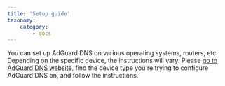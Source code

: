 ```yaml
---
title: 'Setup guide'
taxonomy:
    category:
        - docs
---
```


You can set up AdGuard DNS on various operating systems, routers, etc. Depending on the specific device, the instructions will vary. Please [go to AdGuard DNS website](https://adguard-dns.io/public-dns.html), find the device type you're trying to configure AdGuard DNS on, and follow the instructions.

<!---

## Our IP addresses

* [Default](#default)
* [Family protection](#family)
* [Non-filtering](#nonfiltering)


<a id="default"></a>

**Default**
Use these servers to block ads, trackers and phishing websites.

IPV4:

_94.140.14.14_

_94.140.15.15_

IPV6:

*2a10:50c0::ad1:ff*

*2a10:50c0::ad2:ff*

DNSCrypt:

*sdns://AQIAAAAAAAAAFDE3Ni4xMDMuMTMwLjEzMDo1NDQzINErR_JS3PLCu_iZEIbq95zkSV2LFsigxDIuUso_OQhzIjIuZG5zY3J5cHQuZGVmYXVsdC5uczEuYWRndWFyZC5jb20*

DNS-over-HTTPS:

*https://dns.adguard.com/dns-query*

DNS-over-TLS:

*dns.adguard.com*


<a id="family"></a>

**Family Protection**
Use these servers to block ads, trackers, phishing and adult websites, and to enforce safe search in your browser.

IPV4:

_94.140.14.15_

_94.140.15.16_

IPV6:

*2a10:50c0::bad1:ff*

*2a10:50c0::bad2:ff*

DNSCrypt:

*sdns://AQIAAAAAAAAAFDE3Ni4xMDMuMTMwLjEzMjo1NDQzILgxXdexS27jIKRw3C7Wsao5jMnlhvhdRUXWuMm1AFq6ITIuZG5zY3J5cHQuZmFtaWx5Lm5zMS5hZGd1YXJkLmNvbQ*

DNS-over-HTTPS:

*https://dns-family.adguard.com/dns-query*

DNS-over-TLS:

*dns-family.adguard.com*


<a id="nonfiltering"></a>

**Non-filtering**
"Non-filtering" DNS servers provide a secure and reliable connection, but they don't filter anything like the "Default" and "Family protection" servers do. Please don't use them unless you know what you're doing.

IPV4:

*94.140.14.140*

*94.140.14.141* 

IPV6:

*2a10:50c0::1:ff*

*2a10:50c0::2:ff*

DNSCrypt:

*sdns://AQcAAAAAAAAAFDE3Ni4xMDMuMTMwLjEzNjo1NDQzILXoRNa4Oj4-EmjraB--pw3jxfpo29aIFB2_LsBmstr6JTIuZG5zY3J5cHQudW5maWx0ZXJlZC5uczEuYWRndWFyZC5jb20*

DNS-over-HTTPS:

*https://dns-unfiltered.adguard.com/dns-query*

DNS-over-TLS:

*dns-unfiltered.adguard.com*


## Setup guide

* [Setup guide for Windows 10](#win10)
* [Setup guide for Windows 8/8.1](#win8)
* [Setup guide for Windows 7](#win7)
* [Setup guide for Windows Vista](#vista)
* [Setup guide for Windows XP](#xp)
* [Setup guide for macOS](#macos)
* [Setup guide for Android](#android)
* [Setup guide for iOS](#ios)
* [Setup guide for Routers](#router)
* [Setup guide for Ubuntu](#ubuntu)
* [DNSCrypt](#dns)

<a id="win10"></a>

### Windows 10

1. Open Control Panel through ’Start’ menu or Windows search

2. Go to ’Network and Internet’ category and then to ’Network and Sharing Center’

3. On the left side of the screen find ’Change adapter settings’ and click on it

4. Select your active connection, right-click on it and choose ’Properties’

5. Find ’Internet Protocol Version 4 (TCP/IP)’ in the list, select it and then click on ’Properties’ again

6. Choose ’Use the following DNS server addresses’ and enter these: 

>94.140.14.14 

>94.140.15.15 

for ’Default’ servers; 

>94.140.14.15

>94.140.15.16 

for ’Family protection’ servers.

<a id="win8"></a>

### Windows 8/8.1

1. Move the mouse cursor to the bottom or top right corner of the screen and select the cog icon for Settings, then click ’Control Panel’

2. Click ’Network and Internet’ -> ’Network and Sharing Center’

3. Click ’Change adapter settings’ on the left part of the screen

4. Select your active connection, right click on it and choose ’Properties’

5. Highlight the ’Internet protocol version 4 (TCP/IP)’ and click ’Properties’ again (same for ’Internet protocol version 6 (TCP/IP)’ if you use IPv6)

6. Select ’Use the following DNS server addresses’ and enter following:
 
 
>94.140.14.14 

>94.140.15.15 

for ’Default’ servers; 

>94.140.14.15

>94.140.15.16 

for ’Family protection’ servers.

<a id="win7"></a>

### Windows 7

1. Click the Start menu, select ’Control Panel’

2. Click ’Network and Internet’ -> ’Network and Sharing Center’

3. Click ’Change adapter settings’ on the left part of the screen

4. Select your active connection, right click on it and choose ’Properties’

5. Highlight the ’Internet protocol version 4 (TCP/IP)’ and click ’Properties’ again (same for ’Internet protocol version 6 (TCP/IP)’ if you use IPv6)

6. Select ’Use the following DNS server addresses’ and enter following: 
 
 
>94.140.14.14 

>94.140.15.15 

for ’Default’ servers; 

>94.140.14.15

>94.140.15.16

for ’Family protection’ servers.

<a id="vista"></a>

### Windows Vista

1. Click the Start menu, select ’Control Panel’

2. Click ’Network and Internet’, then ’Network and Sharing Center’, and open ’Manage network connections’

3. Select your active connection, right click on its icon to invoke the menu, and then click the ’Properties’

4. Scroll down and highlight the ’Internet Protocol (TCP/IP)’

5. Click ’Properties’ again

6. Select ’Use the following DNS server addresses’ and enter following: 
 
 
>94.140.14.14 

>94.140.15.15 

for ’Default’ servers; 

>94.140.14.15

>94.140.15.16 

for ’Family protection’ servers.

<a id="xp"></a>

### Windows XP

1. Open Control Panel through ’Start’ menu -> ’Settings’

2. Click on ’Network Connections’ in the Control Panel menu

3. Double-click on your active connection from the Network Connections window

4. Click Properties button

5. Select Internet Protocol (TCP/IP) and click Properties again

6. Select ’Use the following DNS server addresses’ and enter following: 
 
>94.140.14.14 

>94.140.15.15 

for ’Default’ servers; 

>94.140.14.15

>94.140.15.16 

for ’Family protection’ servers.

<a id="macos"></a>

### macOS

1. Click on Apple icon and go to ’System Preferences’

2. Click on ’Network’

3. Select the first connection in your list and click ’Advanced’

4. Select the ’DNS’ tab and add following addresses to the list of DNS servers: 
 
>94.140.14.14 

>94.140.15.15  

for ’Default’ servers; 

>94.140.14.15

>94.140.15.16 

for ’Family protection’ servers.

<a id="android"></a>

### Android

> #### Setting up AdGuard DNS for WiFI connections:

1. From the Android Menu home screen, tap «Settings».
2. Tap Wi-Fi on the menu. The screen listing all of the available networks will be shown.
3. Long press the network you’re connected to, and tap «Modify Network».
4. On some devices, you may need to check the box for «Advanced» to see further settings. To adjust your Android DNS settings, you will need to switch the IP settings from «DHCP» to «Static».
5. Change set «DNS 1» and «DNS 2» values to following: 
 
>94.140.14.14 

>94.140.15.15 

for «Default» servers; 

>94.140.14.15

>94.140.15.16

for «Family protection» servers.

>#### Setting up Adguard DNS for mobile connections (Android 9+)

On Android version 9+, you can configure AdGuard DNS as follows:

1. Open Android «Settings».
2. «Network & Internet» > «Advanced».
3. Select the «Private DNS» section.
4. Type this address to «Private DNS provider hostname»:
> dns.adguard.com

<a id="iOS"></a>

### iOS

1. From the home screen, tap ’Settings’

2. Choose ’Wi-Fi’ in the left menu (it is impossible to configure DNS for mobile networks)

4. Tap on the name of the currently active network
In the ’DNS’ field enter our DNS addresses: 
 
>94.140.14.14 

>94.140.15.15 

for ’Default’ servers; 

>94.140.14.15

>94.140.15.16 

for ’Family protection’ servers.

<a id="router"></a>

###  Routers

1. Open the preferences for your router 
Usually you can access it from your browser via a URL (like **http://192.168.0.1/** or **http://192.168.1.1/**). You may be asked to enter the password. If you don’t remember it, you can often reset the password by pressing a button on the router itself. Some routers have a specific application which should be already installed on your computer in that case.

2. Find the DNS settings 
Look for the ’DNS’ letters next to a field which allows two or three sets of numbers, each broken into four groups of one to three numbers.

3.Enter our DNS server addresses there 
 
>94.140.14.14 

>94.140.15.15 

for ’Default’ servers; 

>94.140.14.15

>94.140.15.16 

for ’Family protection’ servers.

<a id="ubuntu"></a>

### Ubuntu

1. Click on ‘Network Icon’ (top-right panel by default) and click on ‘Edit Connections’ to open Network Connections Manager.

2. Find your connection name, highlight it and click on ‘Edit’

3. Now click on ‘IPv4 Settings’ tab and change the ‘Method’ to Automatic (DHCP) addresses only.

4. Type in IP addresses of our DNS servers, separated by commas to the ‘DNS Servers’ field: 
 
>94.140.14.14 

>94.140.15.15 

for ’Default’ servers; 

>94.140.14.15

>94.140.15.16 

for ’Family protection’ servers.

### DNSCrypt for AdGuard DNS

* [Setup guide](https://dnscrypt.info/implementations/) 


It is possible that during the DNSCrypt configuring you will need information for **dnscrypt-resolvers.csv** file. 
You can find it [here](https://download.dnscrypt.info/dnscrypt-resolvers/v2/).

--->
